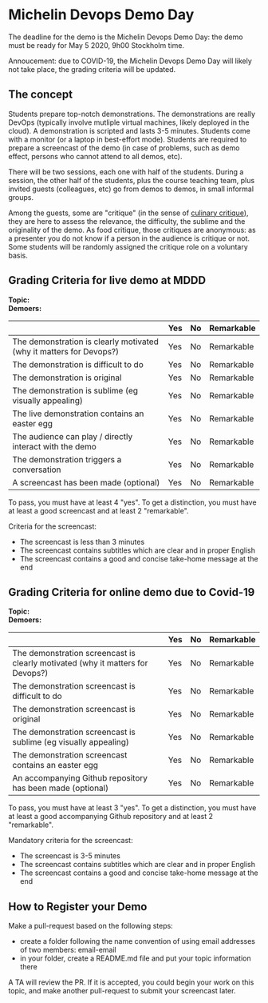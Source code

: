 # Michelin Devops Demo Day

The deadline for the demo is the Michelin Devops Demo Day: the demo must be ready for May 5 2020, 9h00 Stockholm time.

Annoucement: due to COVID-19, the Michelin Devops Demo Day will likely not take place, the grading criteria will be updated.

## The concept

Students prepare top-notch demonstrations. The demonstrations are really DevOps (typically involve mutliple virtual machines, likely deployed in the cloud). A demonstration is scripted and lasts 3-5 minutes. Students come with a monitor (or a laptop in best-effort mode). Students are required to prepare a screencast of the demo (in case of problems, such as demo effect, persons who cannot attend to all demos, etc).

There will be two sessions, each one  with half of the students. During a session, the other half of the students, plus the course teaching team, plus invited guests (colleagues, etc) go from demos to demos, in small informal groups. 

Among the guests, some are "critique" (in the sense of [culinary critique](https://en.wikipedia.org/wiki/Food_critic)), they are here to assess the relevance, the difficulty, the sublime and the originality of the demo. As food critique, those critiques are anonymous: as a presenter you do not know if a person in the audience is critique or not.  Some students will be randomly assigned the critique role on a voluntary basis.


## Grading Criteria for live demo at MDDD

**Topic:**  
**Demoers:**

|                                             | Yes | No | Remarkable |
|-------------------------------------------- | ----|----|-------------|
|The demonstration is clearly motivated (why it matters for Devops?) | Yes | No | Remarkable |
|The demonstration is difficult to do | Yes | No | Remarkable |
|The demonstration is original | Yes | No | Remarkable |
|The demonstration is sublime (eg visually appealing) | Yes | No | Remarkable |
|The live demonstration contains an easter egg | Yes | No | Remarkable |
|The audience can play / directly interact with the demo  | Yes | No | Remarkable |
|The demonstration triggers a conversation  | Yes | No | Remarkable |
|A screencast has been made (optional) | Yes | No | Remarkable |

To pass, you must have at least 4 "yes".
To get a distinction, you must have at least a good screencast and at least 2 "remarkable".

Criteria for the screencast:
* The screencast is less than 3 minutes
* The screencast contains subtitles which are clear and in proper English
* The screencast contains a good and concise take-home message at the end

## Grading Criteria for online demo due to Covid-19

**Topic:**  
**Demoers:**

|                                             | Yes | No | Remarkable |
|-------------------------------------------- | ----|----|-------------|
|The demonstration screencast is clearly motivated (why it matters for Devops?) | Yes | No | Remarkable |
|The demonstration screencast is difficult to do | Yes | No | Remarkable |
|The demonstration screencast is original | Yes | No | Remarkable |
|The demonstration screencast is sublime (eg visually appealing) | Yes | No | Remarkable |
|The demonstration screencast contains an easter egg | Yes | No | Remarkable |
|An accompanying Github repository has been made (optional) | Yes | No | Remarkable |

To pass, you must have at least 3 "yes".
To get a distinction, you must have at least a good accompanying Github repository and at least 2 "remarkable".

Mandatory criteria for the screencast:
* The screencast is 3-5 minutes
* The screencast contains subtitles which are clear and in proper English
* The screencast contains a good and concise take-home message at the end



## How to Register your Demo

Make a pull-request based on the following steps:

- create a folder following the name convention of using email addresses of two members: email-email
- in your folder, create a README.md file and put your topic information there

A TA will review the PR. If it is accepted, you could begin your work on this topic, and make another pull-request to submit your screencast later.
